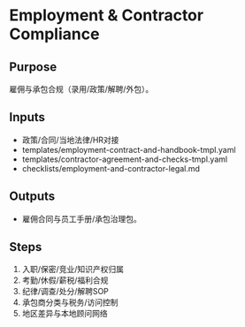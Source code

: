 # Employment & Contractor Compliance

## Purpose

雇佣与承包合规（录用/政策/解聘/外包）。

## Inputs

- 政策/合同/当地法律/HR对接
- templates/employment-contract-and-handbook-tmpl.yaml
- templates/contractor-agreement-and-checks-tmpl.yaml
- checklists/employment-and-contractor-legal.md

## Outputs

- 雇佣合同与员工手册/承包治理包。

## Steps

1. 入职/保密/竞业/知识产权归属
2. 考勤/休假/薪税/福利合规
3. 纪律/调查/处分/解聘SOP
4. 承包商分类与税务/访问控制
5. 地区差异与本地顾问网络
